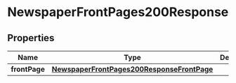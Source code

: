 
# NewspaperFrontPages200Response

## Properties
| Name | Type | Description | Notes |
| ------------ | ------------- | ------------- | ------------- |
| **frontPage** | [**NewspaperFrontPages200ResponseFrontPage**](NewspaperFrontPages200ResponseFrontPage.md) |  |  [optional] |



